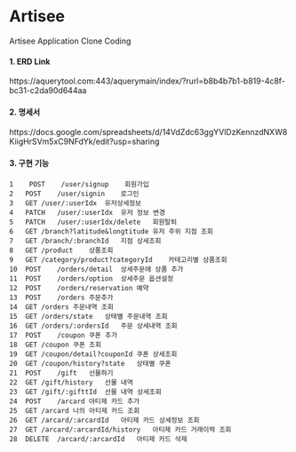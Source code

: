 # Artisee
Artisee Application Clone Coding

<h4>1. ERD Link </h4> 
https://aquerytool.com:443/aquerymain/index/?rurl=b8b4b7b1-b819-4c8f-bc31-c2da90d644aa

<h4>2. 명세서</h4> 
https://docs.google.com/spreadsheets/d/14VdZdc63ggYVlDzKennzdNXW8KiigHrSVm5xC9NFdYk/edit?usp=sharing

<h4>3. 구현 기능</h4> 
<pre><code>1	POST	/user/signup	회원가입
2	POST 	/user/signin	로그인
3	GET	/user/:userIdx	유저상세정보
4	PATCH	/user/:userIdx	유저 정보 변경
5	PATCH	/user/:userIdx/delete	회원탈퇴
6	GET	/branch?latitude&longtitude	유저 주위 지점 조회
7	GET	/branch/:branchId	지점 상세조회
8	GET	/product	상품조회
9	GET	/category/product?categoryId	카테고리별 상품조회
10	POST	/orders/detail	상세주문에 상품 추가
11	POST	/orders/option	상세주문 옵션설정
12	POST	/orders/reservation	예약
13	POST	/orders	주문추가
14	GET	/orders	주문내역 조회
15	GET	/orders/state	상태별 주문내역 조회
16	GET	/orders/:ordersId	주문 상세내역 조회
17	POST	/coupon	쿠폰 추가
18	GET	/coupon	쿠폰 조회
19	GET	/coupon/detail?couponId	쿠폰 상세조회
20	GET	/coupon/history?state	상태별 쿠폰
21	POST	/gift	선물하기
22	GET	/gift/history	선물 내역
23	GET	/gift/:gifttId	선물 내역 상세조회
24	POST	/arcard	아티제 카드 추가
25	GET	/arcard	나의 아티제 카드 조회
26	GET	/arcard/:arcardId	아티제 카드 상세정보 조회
27	GET	/arcard/:arcardId/history	아티제 카드 거래이력 조회
28	DELETE	/arcard/:arcardId	아티제 카드 삭제
</code></pre>
